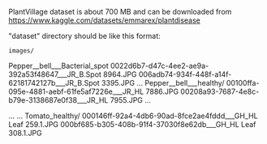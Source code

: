 PlantVillage dataset is about 700 MB and can be downloaded from https://www.kaggle.com/datasets/emmarex/plantdisease

"dataset" directory should be like this format:

	images/
  Pepper__bell___Bacterial_spot
    0022d6b7-d47c-4ee2-ae9a-392a53f48647___JR_B.Spot 8964.JPG
    006adb74-934f-448f-a14f-62181742127b___JR_B.Spot 3395.JPG
    ...
  Pepper__bell___healthy/
    00100ffa-095e-4881-aebf-61fe5af7226e___JR_HL 7886.JPG
    00208a93-7687-4e8c-b79e-3138687e0f38___JR_HL 7955.JPG
    ...


  ...
  ...
  Tomato_healthy/
		000146ff-92a4-4db6-90ad-8fce2ae4fddd___GH_HL Leaf 259.1.JPG
		000bf685-b305-408b-91f4-37030f8e62db___GH_HL Leaf 308.1.JPG
		
